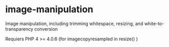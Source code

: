 image-manipulation
==================

Image manipulation, including trimming whitespace, resizing, and white-to-transparency conversion

Requiers PHP 4 >= 4.0.6 (for imagecopyresampled in resize() )